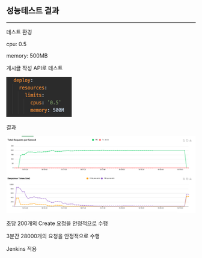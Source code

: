 ## 성능테스트 결과

---

테스트 환경

cpu: 0.5

memory: 500MB

게시글 작성 API로 테스트

![img.png](image/resource_limit.png)

결과

![img.png](image/test_result.png)

초당 200개의 Create 요청을 안정적으로 수행

3분간 28000개의 요청을 안정적으로 수행

Jenkins 적용
